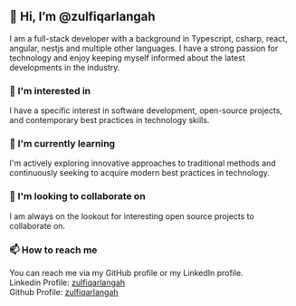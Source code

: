 ## 👋 Hi, I’m @zulfiqarlangah
I am a full-stack developer with a background in Typescript, csharp, react, angular, nestjs and multiple other languages. I have a strong passion for technology and enjoy keeping myself informed about the latest developments in the industry.

### 👀 I'm interested in
I have a specific interest in software development, open-source projects, and contemporary best practices in technology skills.

### 🌱 I'm currently learning
I'm actively exploring innovative approaches to traditional methods and continuously seeking to acquire modern best practices in technology.

### 💞️ I'm looking to collaborate on
I am always on the lookout for interesting open source projects to collaborate on.

### 📫 How to reach me
You can reach me via my GitHub profile or my LinkedIn profile. <br />
Linkedin Profile: [zulfiqarlangah](https://linkedin.com/in/zulfiqarlangah) <br />
Github Profile: [zulfiqarlangah](https://github.com/zulfiqarlangah) <br />

